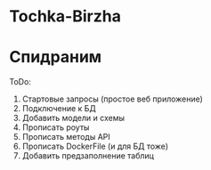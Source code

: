 # Tochka-Birzha
# Спидраним
ToDo:
1) Стартовые запросы (простое веб приложение)
2) Подключение к БД
3) Добавить модели и схемы
4) Прописать роуты
4) Прописать методы API
5) Прописать DockerFile (и для БД тоже)
6) Добавить предзаполнение таблиц
